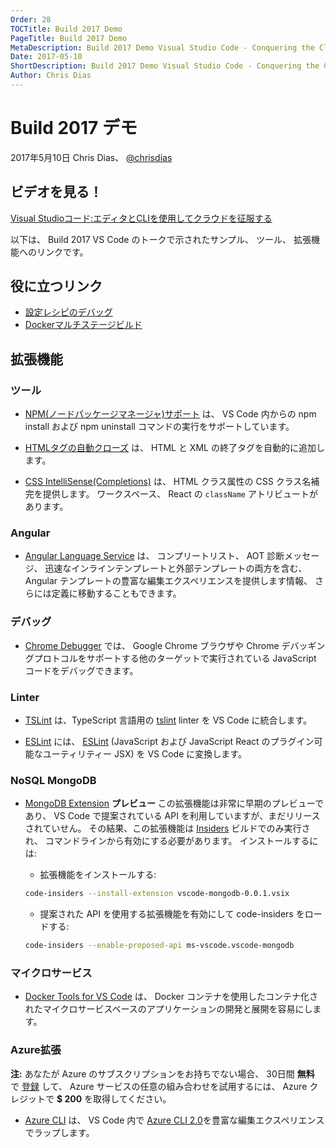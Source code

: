 ```yaml
---
Order: 28
TOCTitle: Build 2017 Demo
PageTitle: Build 2017 Demo
MetaDescription: Build 2017 Demo Visual Studio Code - Conquering the Cloud with an editor and a CLI
Date: 2017-05-10
ShortDescription: Build 2017 Demo Visual Studio Code - Conquering the Cloud with an editor and a CLI
Author: Chris Dias
---
```

# Build 2017 デモ

2017年5月10日 Chris Dias、 [@chrisdias](https://twitter.com/chrisdias)

## ビデオ​​を見る！

[Visual Studioコード:エディタとCLIを使用してクラウドを征服する](https://channel9.msdn.com/Events/Build/2017/B8094)

以下は、 Build 2017 VS Code のトークで示されたサンプル、 ツール、 拡張機能へのリンクです。

## 役に立つリンク

* [設定レシピのデバッグ](https://github.com/weinand/vscode-recipes)
* [Dockerマルチステージビルド](https://codefresh.io/blog/node_docker_multistage/)

## 拡張機能

### ツール

* [NPM(ノードパッケージマネージャ)サポート](https://marketplace.visualstudio.com/items?itemName=eg2.vscode-npm-script) は、 VS Code 内からの npm install および npm uninstall コマンドの実行をサポートしています。

* [HTMLタグの自動クローズ](https://marketplace.visualstudio.com/items?itemName=formulahendry.auto-close-tag) は、 HTML と XML の終了タグを自動的に追加します。

* [CSS IntelliSense(Completions)](https://marketplace.visualstudio.com/items?itemName=Zignd.html-css-class-completion) は、 HTML クラス属性の CSS クラス名補完を提供します。 ワークスペース、 React の `className` アトリビュートがあります。

### Angular

* [Angular Language Service](https://marketplace.visualstudio.com/items?itemName=Angular.ng-template) は、 コンプリートリスト、 AOT 診断メッセージ、 迅速なインラインテンプレートと外部テンプレートの両方を含む、 Angular テンプレートの豊富な編集エクスペリエンスを提供します情報、 さらには定義に移動することもできます。

### デバッグ

* [Chrome Debugger](https://marketplace.visualstudio.com/items?itemName=msjsdiag.debugger-for-chrome) では、 Google Chrome ブラウザや Chrome デバッギングプロトコルをサポートする他のターゲットで実行されている JavaScript コードをデバッグできます。

### Linter

* [TSLint](https://marketplace.visualstudio.com/items?itemName=eg2.tslint) は、TypeScript 言語用の [tslint](https://github.com/palantir/tslint) linter を VS Code に統合します。

* [ESLint](https://marketplace.visualstudio.com/items?itemName=dbaeumer.vscode-eslint) には、 [ESLint](http://eslint.org/) (JavaScript および JavaScript React のプラグイン可能なユーティリティー JSX) を VS Code に変換します。

### NoSQL MongoDB

* [MongoDB Extension](https://code.visualstudio.com/demo/vscode-mongodb-0.0.1.vsix) **プレビュー** この拡張機能は非常に早期のプレビューであり、 VS Code で提案されている API を利用していますが、まだリリースされていせん。 その結果、この拡張機能は [Insiders](https://code.visualstudio.com/insiders) ビルドでのみ実行され、 コマンドラインから有効にする必要があります。 インストールするには:

  * 拡張機能をインストールする:
  
  ``` bash
  code-insiders --install-extension vscode-mongodb-0.0.1.vsix
  ```
  * 提案された API を使用する拡張機能を有効にして code-insiders をロードする:
  
  ``` bash
  code-insiders --enable-proposed-api ms-vscode.vscode-mongodb
  ```

### マイクロサービス

* [Docker Tools for VS Code](https://marketplace.visualstudio.com/items?itemName=PeterJausovec.vscode-docker) は、 Docker コンテナを使用したコンテナ化されたマイクロサービスベースのアプリケーションの開発と展開を容易にします。

### Azure拡張

**注:** あなたが Azure のサブスクリプションをお持ちでない場合、 30日間 **無料** で [登録](https://azure.microsoft.com/en-us/free/?b=16.48) して、 Azure サービスの任意の組み合わせを試用するには、 Azure クレジットで **$ 200** を取得してください。

* [Azure CLI](https://marketplace.visualstudio.com/items?itemName=ms-vscode.azurecli) は、 VS Code 内で [Azure CLI 2.0](https://aka.ms/GetTheAzureCLI)を豊富な編集エクスペリエンスでラップします。
